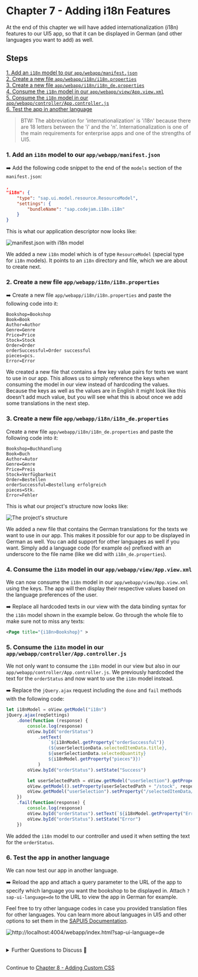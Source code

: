 # Chapter 7 - Adding i18n Features

At the end of this chapter we will have added internationalization (i18n) features to our UI5 app, so that it can be displayed in German (and other languages you want to add) as well.

## Steps

[1. Add an `i18n` model to our `app/webapp/manifest.json`](#1-add-an-i18n-model-to-our-appwebappmanifestjson)<br>
[2. Create a new file `app/webapp/i18n/i18n.properties`](#2-create-a-new-file-appwebappi18ni18nproperties)<br>
[3. Create a new file `app/webapp/i18n/i18n_de.properties`](#3-create-a-new-file-appwebappi18ni18ndeproperties)<br>
[4. Consume the `i18n` model in our `app/webapp/view/App.view.xml`](#4-consume-the-i18n-model-in-our-appwebappviewappviewxml)<br>
[5. Consume the `i18n` model in our `app/webapp/controller/App.controller.js`](#5-consume-the-i18n-model-in-our-appwebappcontrollerappcontrollerjs)<br>
[6. Test the app in another language](#6-test-the-app-in-another-language)<br>

> BTW: The abbreviation for 'internationalization' is 'i18n' because there are 18 letters between the 'i' and the 'n'. Internationalization is one of the main requirements for enterprise apps and one of the strengths of UI5.

### 1. Add an `i18n` model to our `app/webapp/manifest.json`

➡️ Add the following code snippet to the end of the `models` section of the `manifest.json`:

```json
,
"i18n": {
    "type": "sap.ui.model.resource.ResourceModel",
    "settings": {
        "bundleName": "sap.codejam.i18n.i18n"
    }
}
```

This is what our application descriptor now looks like:

![manifest.json with i18n model](/chapters/chapter07/chapter07-01.png)

We added a new `i18n` model which is of type `ResourceModel` (special type for `i18n` models). It points to an `i18n` directory and file, which we are about to create next.

### 2. Create a new file `app/webapp/i18n/i18n.properties`

➡️ Create a new file `app/webapp/i18n/i18n.properties` and paste the following code into it:

```properties
Bookshop=Bookshop
Book=Book
Author=Author
Genre=Genre
Price=Price
Stock=Stock
Order=Order
orderSuccessful=Order successful
pieces=pcs.
Error=Error
```

We created a new file that contains a few key value pairs for texts we want to use in our app. This allows us to simply reference the keys when consuming the model in our view instead of hardcoding the values. Because the keys as well as the values are in English it might look like this doesn't add much value, but you will see what this is about once we add some translations in the next step.

### 3. Create a new file `app/webapp/i18n/i18n_de.properties`

Create a new file `app/webapp/i18n/i18n_de.properties` and paste the following code into it:

```properties
Bookshop=Buchhandlung
Book=Buch
Author=Autor
Genre=Genre
Price=Preis
Stock=Verfügbarkeit
Order=Bestellen
orderSuccessful=Bestellung erfolgreich
pieces=Stk.
Error=Fehler
```

This is what our project's structure now looks like:

![The project's structure](/chapters/chapter07/chapter07-02.png)

We added a new file that contains the German translations for the texts we want to use in our app. This makes it possible for our app to be displayed in German as well. You can add support for other languages as well if you want. Simply add a language code (for example `de`) prefixed with an underscore to the file name (like we did with `i18n_de.properties`).

### 4. Consume the `i18n` model in our `app/webapp/view/App.view.xml`

We can now consume the `i18n` model in our `app/webapp/view/App.view.xml` using the keys. The app will then display their respective values based on the language preferences of the user.

➡️ Replace all hardcoded texts in our view with the data binding syntax for the `i18n` model shown in the example below. Go through the whole file to make sure not to miss any texts:

```xml
<Page title="{i18n>Bookshop}" >
```

### 5. Consume the `i18n` model in our `app/webapp/controller/App.controller.js`

We not only want to consume the `i18n` model in our view but also in our `app/webapp/controller/App.controller.js`. We previously hardcoded the text for the `orderStatus` and now want to use the `i18n` model instead.

➡️ Replace the `jQuery.ajax` request including the `done` and `fail` methods with the following code:

```javascript
let i18nModel = oView.getModel("i18n")
jQuery.ajax(reqSettings)
    .done(function (response) {
        console.log(response)
        oView.byId("orderStatus")
            .setText(
                `${i18nModel.getProperty("orderSuccessful")} 
                (${userSelectionData.selectedItemData.title}, 
                ${userSelectionData.selectedQuantity} 
                ${i18nModel.getProperty("pieces")})`
            )
        oView.byId("orderStatus").setState("Success")

        let userSelectedPath = oView.getModel("userSelection").getProperty("/selectedItemPath")
        oView.getModel().setProperty(userSelectedPath + "/stock", response.stock)
        oView.getModel("userSelection").setProperty("/selectedItemData/stock", response.stock)
    })
    .fail(function(response) {
        console.log(response)
        oView.byId("orderStatus").setText(`${i18nModel.getProperty("Error")}`)
        oView.byId("orderStatus").setState("Error")
    })
```

We added the `i18n` model to our controller and used it when setting the text for the `orderStatus`.

### 6. Test the app in another language

We can now test our app in another language.

➡️ Reload the app and attach a query parameter to the URL of the app to specify which language you want the bookshop to be displayed in. Attach `?sap-ui-language=de` to the URL to view the app in German for example.

Feel free to try other language codes in case you provided translation files for other languages. You can learn more about languages in UI5 and other options to set them in the [SAPUI5 Documentation](https://sapui5.hana.ondemand.com/#/topic/91f21f176f4d1014b6dd926db0e91070).

![http://localhost:4004/webapp/index.html?sap-ui-language=de](/chapters/chapter07/chapter07-result.png)

<br>
<details><summary>Further Questions to Discuss 🤔</summary>

<br>

- Why are the i18n capabilities of UI5 considered one of its strength? What makes them so powerful?

</details>
<br>

Continue to [Chapter 8 - Adding Custom CSS](/chapters/chapter08)
